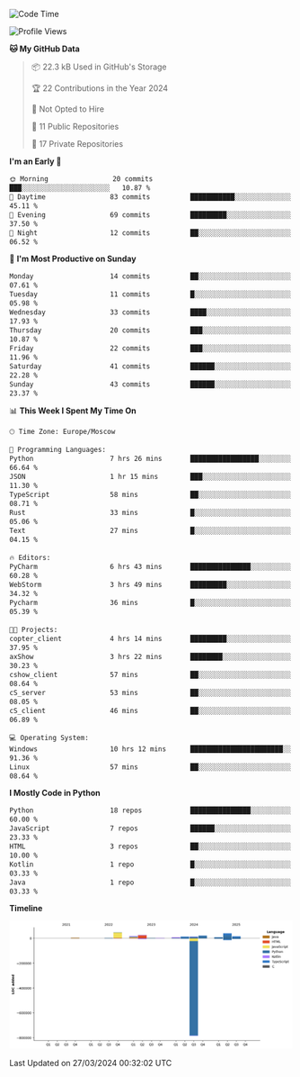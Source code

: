 <!--START_SECTION:waka-->
![Code Time](http://img.shields.io/badge/Code%20Time-234%20hrs%2052%20mins-blue)

![Profile Views](http://img.shields.io/badge/Profile%20Views-19-blue)

**🐱 My GitHub Data** 

> 📦 22.3 kB Used in GitHub's Storage 
 > 
> 🏆 22 Contributions in the Year 2024
 > 
> 🚫 Not Opted to Hire
 > 
> 📜 11 Public Repositories 
 > 
> 🔑 17 Private Repositories 
 > 
**I'm an Early 🐤** 

```text
🌞 Morning                20 commits          ███░░░░░░░░░░░░░░░░░░░░░░   10.87 % 
🌆 Daytime                83 commits          ███████████░░░░░░░░░░░░░░   45.11 % 
🌃 Evening                69 commits          █████████░░░░░░░░░░░░░░░░   37.50 % 
🌙 Night                  12 commits          ██░░░░░░░░░░░░░░░░░░░░░░░   06.52 % 
```
📅 **I'm Most Productive on Sunday** 

```text
Monday                   14 commits          ██░░░░░░░░░░░░░░░░░░░░░░░   07.61 % 
Tuesday                  11 commits          █░░░░░░░░░░░░░░░░░░░░░░░░   05.98 % 
Wednesday                33 commits          ████░░░░░░░░░░░░░░░░░░░░░   17.93 % 
Thursday                 20 commits          ███░░░░░░░░░░░░░░░░░░░░░░   10.87 % 
Friday                   22 commits          ███░░░░░░░░░░░░░░░░░░░░░░   11.96 % 
Saturday                 41 commits          ██████░░░░░░░░░░░░░░░░░░░   22.28 % 
Sunday                   43 commits          ██████░░░░░░░░░░░░░░░░░░░   23.37 % 
```


📊 **This Week I Spent My Time On** 

```text
🕑︎ Time Zone: Europe/Moscow

💬 Programming Languages: 
Python                   7 hrs 26 mins       █████████████████░░░░░░░░   66.64 % 
JSON                     1 hr 15 mins        ███░░░░░░░░░░░░░░░░░░░░░░   11.30 % 
TypeScript               58 mins             ██░░░░░░░░░░░░░░░░░░░░░░░   08.71 % 
Rust                     33 mins             █░░░░░░░░░░░░░░░░░░░░░░░░   05.06 % 
Text                     27 mins             █░░░░░░░░░░░░░░░░░░░░░░░░   04.15 % 

🔥 Editors: 
PyCharm                  6 hrs 43 mins       ███████████████░░░░░░░░░░   60.28 % 
WebStorm                 3 hrs 49 mins       █████████░░░░░░░░░░░░░░░░   34.32 % 
Pycharm                  36 mins             █░░░░░░░░░░░░░░░░░░░░░░░░   05.39 % 

🐱‍💻 Projects: 
copter_client            4 hrs 14 mins       █████████░░░░░░░░░░░░░░░░   37.95 % 
axShow                   3 hrs 22 mins       ████████░░░░░░░░░░░░░░░░░   30.23 % 
cshow_client             57 mins             ██░░░░░░░░░░░░░░░░░░░░░░░   08.64 % 
cS_server                53 mins             ██░░░░░░░░░░░░░░░░░░░░░░░   08.05 % 
cS_client                46 mins             ██░░░░░░░░░░░░░░░░░░░░░░░   06.89 % 

💻 Operating System: 
Windows                  10 hrs 12 mins      ███████████████████████░░   91.36 % 
Linux                    57 mins             ██░░░░░░░░░░░░░░░░░░░░░░░   08.64 % 
```

**I Mostly Code in Python** 

```text
Python                   18 repos            ███████████████░░░░░░░░░░   60.00 % 
JavaScript               7 repos             ██████░░░░░░░░░░░░░░░░░░░   23.33 % 
HTML                     3 repos             ██░░░░░░░░░░░░░░░░░░░░░░░   10.00 % 
Kotlin                   1 repo              █░░░░░░░░░░░░░░░░░░░░░░░░   03.33 % 
Java                     1 repo              █░░░░░░░░░░░░░░░░░░░░░░░░   03.33 % 
```



**Timeline**

![Lines of Code chart](https://raw.githubusercontent.com/adlemx/adlemx/main/assets/bar_graph.png)


 Last Updated on 27/03/2024 00:32:02 UTC
<!--END_SECTION:waka-->
